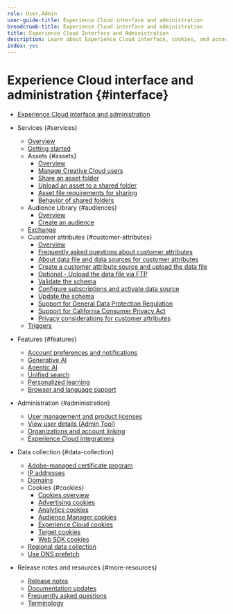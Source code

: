 ```yaml
---
role: User,Admin
user-guide-title: Experience Cloud interface and administration
breadcrumb-title: Experience Cloud interface and administration
title: Experience Cloud Interface and Administration
description: Learn about Experience Cloud interface, cookies, and account preferences. Manage products and configure the People service, including Customer attributes and Audience Library. Share Experience Cloud Assets.
index: yes
---
```


# Experience Cloud interface and administration {#interface}

+ [Experience Cloud interface and administration](experience-cloud.md)

+ Services {#services}
  + [Overview](services/overview.md)
  + [Getting started](services/getting-started.md)
  + Assets {#assets}
    + [Overview](services/assets/experience-cloud-assets.md)
    + [Manage Creative Cloud users](services/assets/manage-cc-users.md)
    + [Share an asset folder](services/assets/share.md)
    + [Upload an asset to a shared folder](services/assets/upload.md)
    + [Asset file requirements for sharing](services/assets/file-reqs.md)
    + [Behavior of shared folders](services/assets/behavior.md)
  + Audience Library {#audiences}
    + [Overview](services/audiences/overview.md)
    + [Create an audience](services/audiences/create.md)
  + [Exchange](services/exchange.md)
  + Customer attributes {#customer-attributes}
    + [Overview](services/customer-attributes/attributes.md)
    + [Frequently asked questions about customer attributes](services/customer-attributes/faq-crs.md)
    + [About data file and data sources for customer attributes](services/customer-attributes/crs-data-file.md)
    + [Create a customer attribute source and upload the data file](services/customer-attributes/t-crs-usecase.md)
    + [Optional - Upload the data file via FTP](services/customer-attributes/t-upload-attributes-ftp.md)
    + [Validate the schema](services/customer-attributes/validate-schema.md)
    + [Configure subscriptions and activate data source](services/customer-attributes/subscription.md)
    + [Update the schema](services/customer-attributes/t-update-schema.md)
    + [Support for General Data Protection Regulation](services/customer-attributes/gdpr.md)
    + [Support for California Consumer Privacy Act](services/customer-attributes/ccpa.md)
    + [Privacy considerations for customer attributes](services/customer-attributes/privacy-mac.md)
  + [Triggers](services/triggers.md)

+ Features {#features}
  + [Account preferences and notifications](features/account-preferences.md)
  + [Generative AI](features/generative-ai.md)
  + [Agentic AI](features/agentic-ai.md)
  + [Unified search](features/search.md)
  + [Personalized learning](features/personalized-learning.md)
  + [Browser and language support](browser-language.md)

+ Administration {#administration}
  + [User management and product licenses](administration/admin-console.md)
  + [View user details (Admin Tool)](administration/admin-tool-experience-cloud.md)
  + [Organizations and account linking](administration/organizations.md)
  + [Experience Cloud integrations](administration/integrations.md)
  
+ Data collection {#data-collection}
  + [Adobe-managed certificate program](data-collection/adobe-managed-cert.md)
  + [IP addresses](data-collection/ip-addresses.md)
  + [Domains](data-collection/domains.md)
  + Cookies {#cookies}
    + [Cookies overview](data-collection/cookies/overview.md)
    + [Advertising cookies](data-collection/cookies/advertising.md)
    + [Analytics cookies](data-collection/cookies/analytics.md)
    + [Audience Manager cookies](data-collection/cookies/audience-manager.md)
    + [Experience Cloud cookies](data-collection/cookies/experience-cloud.md)
    + [Target cookies](data-collection/cookies/target.md)
    + [Web SDK cookies](data-collection/cookies/web-sdk.md)
  + [Regional data collection](data-collection/rdc.md)
  + [Use DNS prefetch](data-collection/dns-prefetch.md)

+ Release notes and resources {#more-resources}
  + [Release notes](more-resources/release-notes.md)
  + [Documentation updates](more-resources/doc-updates.md)
  + [Frequently asked questions](more-resources/faq.md)
  + [Terminology](more-resources/terms.md)

